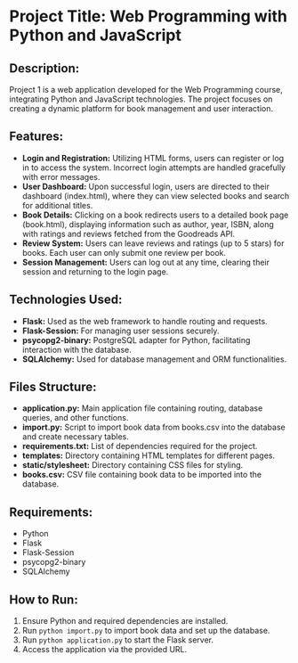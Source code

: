 # Project Title: Web Programming with Python and JavaScript

## Description:
Project 1 is a web application developed for the Web Programming course, integrating Python and JavaScript technologies. The project focuses on creating a dynamic platform for book management and user interaction.

## Features:
- **Login and Registration:** Utilizing HTML forms, users can register or log in to access the system. Incorrect login attempts are handled gracefully with error messages.
- **User Dashboard:** Upon successful login, users are directed to their dashboard (index.html), where they can view selected books and search for additional titles.
- **Book Details:** Clicking on a book redirects users to a detailed book page (book.html), displaying information such as author, year, ISBN, along with ratings and reviews fetched from the Goodreads API.
- **Review System:** Users can leave reviews and ratings (up to 5 stars) for books. Each user can only submit one review per book.
- **Session Management:** Users can log out at any time, clearing their session and returning to the login page.

## Technologies Used:
- **Flask:** Used as the web framework to handle routing and requests.
- **Flask-Session:** For managing user sessions securely.
- **psycopg2-binary:** PostgreSQL adapter for Python, facilitating interaction with the database.
- **SQLAlchemy:** Used for database management and ORM functionalities.

## Files Structure:
- **application.py:** Main application file containing routing, database queries, and other functions.
- **import.py:** Script to import book data from books.csv into the database and create necessary tables.
- **requirements.txt:** List of dependencies required for the project.
- **templates:** Directory containing HTML templates for different pages.
- **static/stylesheet:** Directory containing CSS files for styling.
- **books.csv:** CSV file containing book data to be imported into the database.

## Requirements:
- Python
- Flask
- Flask-Session
- psycopg2-binary
- SQLAlchemy

## How to Run:
1. Ensure Python and required dependencies are installed.
2. Run `python import.py` to import book data and set up the database.
3. Run `python application.py` to start the Flask server.
4. Access the application via the provided URL.
